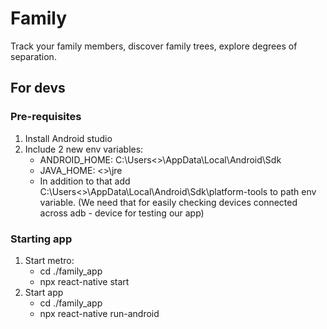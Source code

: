 # Family
Track your family members, discover family trees, explore degrees of separation.

## For devs

### Pre-requisites

1) Install Android studio
2) Include 2 new env variables:
    - ANDROID_HOME: C:\Users\<<username>>\AppData\Local\Android\Sdk
    - JAVA_HOME: <<path to android studio>>\jre
    - In addition to that add 
        C:\Users\<<username>>\AppData\Local\Android\Sdk\platform-tools
    to path env variable. (We need that for easily checking devices connected across adb - device for testing our app)

### Starting app

1) Start metro:
    - cd ./family_app
    - npx react-native start
2) Start app
    - cd ./family_app
    - npx react-native run-android